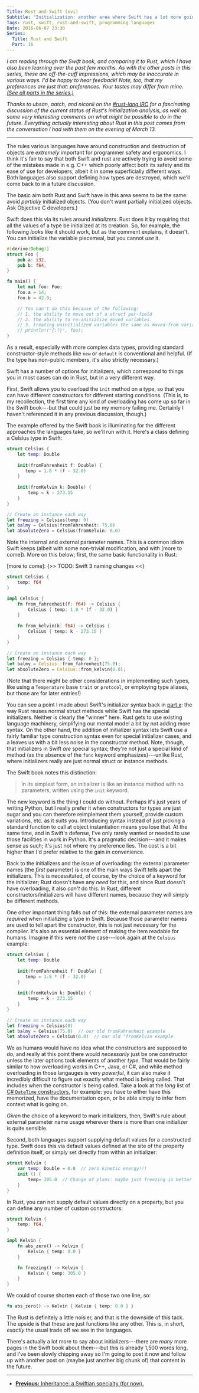 ```yaml
---
Title: Rust and Swift (xvi)
Subtitle: "Initialization: another area where Swift has a lot more going on than Rust."
Tags: rust, swift, rust-and-swift, programming languages
Date: 2016-06-07 23:30
Series:
  Title: Rust and Swift
  Part: 16
---
```


<i class="editorial">I am reading through the Swift book, and comparing it to Rust, which I have also been learning over the past few months. As with the other posts in this series, these are off-the-cuff impressions, which may be inaccurate in various ways. I'd be happy to hear feedback! Note, too, that my preferences are just that: preferences. Your tastes may differ from mine. [(See all parts in the series.)][series]</i>

[series]: http://www.chriskrycho.com/rust-and-swift.html

<i class="editorial">Thanks to ubsan, aatch, and niconii on the [#rust-lang IRC] for a fascinating discussion of the current status of Rust's initialization analysis, as well as some very interesting comments on what might be possible to do in the future. Everything actually interesting about Rust in this post comes from the conversation I had with them on the evening of March 13.</i>

[#rust-lang IRC]: https://client00.chat.mibbit.com/?server=irc.mozilla.org&channel=%23rust

---

The rules various languages have around construction and destruction of objects are *extremely* important for programmer safety and ergonomics. I think it's fair to say that both Swift and rust are actively trying to avoid some of the mistakes made in e.g. C++ which poorly affect both its safety and its ease of use for developers, albeit it in some superficially different ways. Both languages also support defining how types are destroyed, which we'll come back to in a future discussion. 

The basic aim both Rust and Swift have in this area seems to be the same: avoid *partially* initialized objects. (You don't want partially initialized objects. Ask Objective C developers.)

Swift does this via its rules around *initializers*. Rust does it by requiring that all the values of a type be initialized at its creation. So, for example, the following *looks* like it should work, but as the comment explains, it doesn't. You can initialize the variable piecemeal, but you cannot *use* it.

```rust
#[derive(Debug)]
struct Foo {
    pub a: i32,
    pub b: f64,
}

fn main() {
    let mut foo: Foo;
    foo.a = 14;
    foo.b = 42.0;

    // You can't do this because of the following:
    // 1. the ability to move out of a struct per-field
    // 2. the ability to re-initialize moved variables.
    // 3. treating uninitialized variables the same as moved-from variables.
    // println!("{:?}", foo);
}
```

As a result, especially with more complex data types, providing standard constructor-style methods like `new` or `default` is conventional and helpful. (If the type has non-public members, it's also strictly necessary.)

Swift has a number of options for initializers, which correspond to things you in most cases can do in Rust, but in a very different way.

First, Swift allows you to overload the `init` method on a type, so that you can have different constructors for different starting conditions. (This is, to my recollection, the first time any kind of overloading has come up so far in the Swift book---but that could just be my memory failing me. Certainly I haven't referenced it in any previous discussion, though.)

The example offered by the Swift book is illuminating for the different approaches the languages take, so we'll run with it. Here's a class defining a Celsius type in Swift:

```swift
struct Celsius {
    let temp: Double
    
    init(fromFahrenheit f: Double) {
       temp = 1.8 * (f - 32.0)
    }
    
    init(fromKelvin k: Double) {
        temp = k - 273.15
    }
}

// Create an instance each way
let freezing = Celsius(temp: 0)
let balmy = Celsius(fromFahrenheit: 75.0)
let absoluteZero = Celsius(fromKelvin: 0.0)
```

Note the internal and external parameter names. This is a common idiom Swift keeps (albeit with some non-trivial modification, and with [more to come]). More on this below; first, the same basic functionality in Rust:

[more to come]: {>> TODO: Swift 3 naming changes <<}

```rust
struct Celsius {
    temp: f64
}

impl Celsius {
    fn from_fahrenheit(f: f64) -> Celsius {
        Celsius { temp: 1.8 * (f - 32.0) }
    }
    
    fn from_kelvin(k: f64) -> Celsius {
        Celsius { temp: k - 273.15 }
    }
}

// Create an instance each way
let freezing = Celsius { temp: 0 };
let balmy = Celsius::from_fahrenheit(75.0);
let absoluteZero = Celsius::from_kelvin(0.0);
```

(Note that there might be other considerations in implementing such types, like using a `Temperature` base `trait` or `protocol`, or employing type aliases, but those are for later entries!)

You can see a point I made about Swift's initializer syntax back in [part x][10]: the way Rust reuses normal struct methods while Swift has the special initializers. Neither is clearly the "winner" here. Rust gets to use existing language machinery, simplifying our mental model a bit by not adding more syntax. On the other hand, the addition of initializer syntax lets Swift use a fairly familiar type construction syntax even for special initializer cases, and a leaves us with a bit less noise in the constructor method. Note, though, that initializers in Swift *are* special syntax; they're not just a special kind of method (as the absence of the `func` keyword emphasizes)---unlike Rust, where initializers really are just normal struct or instance methods.

The Swift book notes this distinction:

> In its simplest form, an initializer is like an instance method with no parameters, written using the `init` keyword.

The new keyword is the thing I could do without. Perhaps it's just years of writing Python, but I really prefer it when constructors for types are just sugar and you can therefore reimplement them yourself, provide custom variations, etc. as it suits you. Introducing syntax instead of just picking a standard function to call at object instantiation means you lose that. At the same time, and in Swift's defense, I've only rarely wanted or needed to use those facilities in work in Python. It's a pragmatic decision---and it makes sense as such; it's just not where my preference lies. The cost is a bit higher than I'd prefer relative to the gain in convenience.

Back to the initializers and the issue of overloading: the external parameter names (the *first* parameter) is one of the main ways Swift tells apart the initializers. This is necessitated, of course, by the choice of a keyword for the initializer; Rust doesn't have any *need* for this, and since Rust doesn't have overloading, it also *can't* do this. In Rust, different constructors/initializers will have different names, because they will simply be different methods.

One other important thing falls out of this: the external parameter names are *required* when initializing a type in Swift. Because those parameter names are used to tell apart the constructor, this is not just necessary for the compiler. It's also an essential element of making the item readable for humans. Imagine if this were *not* the case---look again at the `Celsius` example:

```swift
struct Celsius {
    let temp: Double
    
    init(fromFahrenheit f: Double) {
       temp = 1.8 * (f - 32.0)
    }
    
    init(fromKelvin k: Double) {
        temp = k - 273.15
    }
}

// Create an instance each way
let freezing = Celsius(0)
let balmy = Celsius(75.0)  // our old fromFahrenheit example
let absoluteZero = Celsius(0.0)  // our old "fromKelvin example
```

We as humans would have no idea what the constructors are supposed to do, and really at this point there would *necessarily* just be one constructor unless the later options took elements of another *type*. That would be fairly similar to how overloading works in C++, Java, or C#, and while method overloading in those langauges is very *powerful*, it can also make it incredibly difficult to figure out exactly what method is being called. That includes when the constructor is being called. Take a look at the *long* list of [C# `DateTime` constructors][MSDN], for example: you have to either have this memorized, have the documentation open, or be able simply to infer from context what is going on.

[MSDN]: https://msdn.microsoft.com/en-us/library/system.datetime(v=vs.110)

*Given* the choice of a keyword to mark initializers, then, Swift's rule about external parameter name usage wherever there is more than one initializer is quite sensible.

Second, both languages support supplying default values for a constructed type. Swift does this via default values defined at the site of the property definition itself, or simply set directly from within an initializer:

```swift
struct Kelvin {
    var temp: Double = 0.0  // zero kinetic energy!!!
    init () {
        temp= 305.0  // Change of plans: maybe just freezing is better
    }
}
```

In Rust, you can not supply default values directly on a property, but you can define any number of custom constructors:

```rust
struct Kelvin {
    temp: f64,
}

impl Kelvin {
    fn abs_zero() -> Kelvin {
        Kelvin { temp: 0.0 }
    }

    fn freezing() -> Kelvin {
        Kelvin { temp: 305.0 }
    }
}
```

We could of course shorten each of those two one line, so:

```rust
fn abs_zero() -> Kelvin { Kelvin { temp: 0.0 } }
```

The Rust is definitely a little noisier, and that is the downside of this tack. The upside is that these are just functions like any other. This is, in short, *exactly* the usual trade off we see in the languages.

There's actually a lot more to say about initializers---there are *many* more pages in the Swift book about them---but this is already 1,500 words long, and I've been slowly chipping away so I'm going to post it now and follow up with another post on (maybe just another big chunk of) that content in the future.

---

- [**Previous:** Inheritance: a Swiftian specialty (for now).][15]

[10]: http://www.chriskrycho.com/2016/rust-and-swift-x.html
[15]: http://www.chriskrycho.com/2016/rust-and-swift-xv.html
